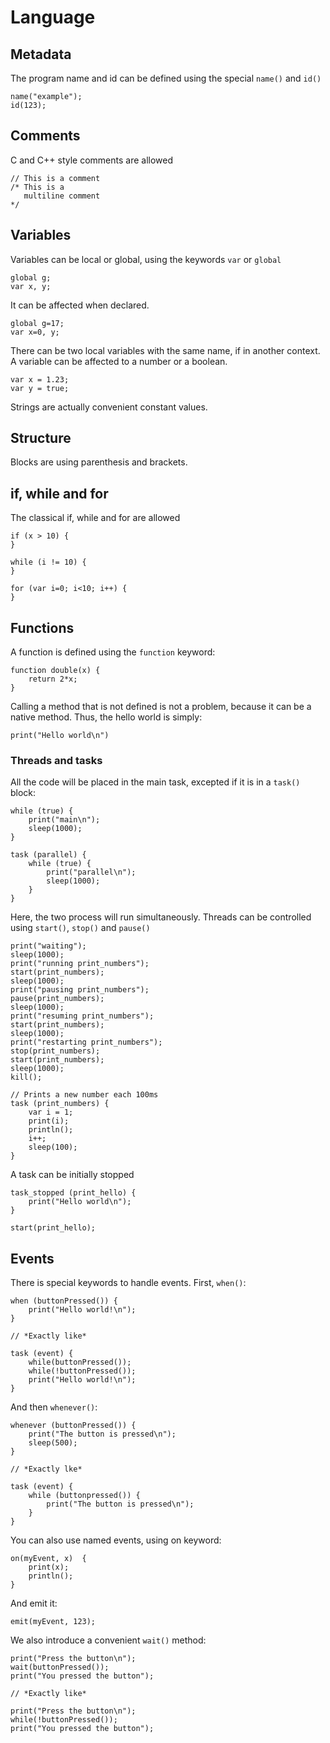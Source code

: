 # Language

## Metadata

The program name and id can be defined using the special `name()` and `id()`

    name("example");
    id(123);

## Comments

C and C++ style comments are allowed

    // This is a comment
    /* This is a 
       multiline comment
    */

## Variables 

Variables can be local or global, using the keywords `var` or `global`

    global g;
    var x, y;

It can be affected when declared.

    global g=17;
    var x=0, y;

There can be two local variables with the same name, if in another context.
A variable can be affected to a number or a boolean.

    var x = 1.23;
    var y = true;

Strings are actually convenient constant values.

## Structure

Blocks are using parenthesis and brackets.

## if, while and for

The classical if, while and for are allowed

    if (x > 10) {
    }

    while (i != 10) {
    }

    for (var i=0; i<10; i++) {
    }

## Functions

A function is defined using the `function` keyword:

    function double(x) {
        return 2*x;
    }

Calling a method that is not defined is not a problem, because it can be
a native method. Thus, the hello world is simply:

    print("Hello world\n")

### Threads and tasks

All the code will be placed in the main task, excepted if it is in a `task()`
block:

    while (true) {
        print("main\n");
        sleep(1000);
    }

    task (parallel) {
        while (true) {
            print("parallel\n");
            sleep(1000);
        }
    }

Here, the two process will run simultaneously. Threads can be controlled using
`start()`, `stop()` and `pause()`

    print("waiting");
    sleep(1000);
    print("running print_numbers");
    start(print_numbers);
    sleep(1000);
    print("pausing print_numbers");
    pause(print_numbers);
    sleep(1000);
    print("resuming print_numbers");
    start(print_numbers);
    sleep(1000);
    print("restarting print_numbers");
    stop(print_numbers);
    start(print_numbers);
    sleep(1000);
    kill();

    // Prints a new number each 100ms
    task (print_numbers) {
        var i = 1;
        print(i);
        println();
        i++;
        sleep(100);
    }

A task can be initially stopped

    task_stopped (print_hello) {
        print("Hello world\n");
    }

    start(print_hello);

## Events

There is special keywords to handle events. First, `when()`:

    when (buttonPressed()) {
        print("Hello world!\n");
    }

    // *Exactly like*
    
    task (event) {
        while(buttonPressed());
        while(!buttonPressed());
        print("Hello world!\n");
    }

And then `whenever()`:

    whenever (buttonPressed()) {
        print("The button is pressed\n");
        sleep(500);
    }

    // *Exactly lke*

    task (event) {
        while (buttonpressed()) {
            print("The button is pressed\n");
        }
    }

You can also use named events, using on keyword:

    on(myEvent, x)  {
        print(x);
        println();
    }

And emit it:

    emit(myEvent, 123);

We also introduce a convenient `wait()` method:

    print("Press the button\n");
    wait(buttonPressed());
    print("You pressed the button");

    // *Exactly like*

    print("Press the button\n");
    while(!buttonPressed());
    print("You pressed the button");

